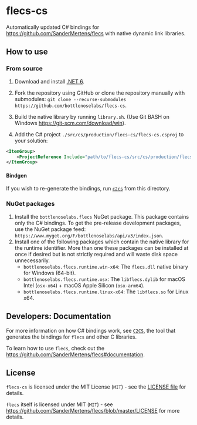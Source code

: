 # flecs-cs

Automatically updated C# bindings for https://github.com/SanderMertens/flecs with native dynamic link libraries.

## How to use

### From source

1. Download and install [.NET 6](https://dotnet.microsoft.com/download).
2. Fork the repository using GitHub or clone the repository manually with submodules: `git clone --recurse-submodules https://github.com/bottlenoselabs/flecs-cs`.

3. Build the native library by running `library.sh`. (Use Git BASH on Windows https://git-scm.com/download/win).
4. Add the C# project `./src/cs/production/flecs-cs/flecs-cs.csproj` to your solution:
```xml
<ItemGroup>
    <ProjectReference Include="path/to/flecs-cs/src/cs/production/flecs-cs/flecs-cs.csproj" />
</ItemGroup>
```

#### Bindgen

If you wish to re-generate the bindings, run [`c2cs`](https://github.com/lithiumtoast/c2cs) from this directory.

### NuGet packages

1. Install the `bottlenoselabs.flecs` NuGet package. This package contains only the C# bindings. To get the pre-release development packages, use the NuGet package feed: `https://www.myget.org/F/bottlenoselabs/api/v3/index.json`.
2. Install one of the following packages which contain the native library for the runtime identifier. More than one these packages can be installed at once if desired but is not strictly required and will waste disk space unnecessarily. 
   -  `bottlenoselabs.flecs.runtime.win-x64`: The `flecs.dll` native binary for Windows (64-bit).
   -  `bottlenoselabs.flecs.runtime.osx`: The `libflecs.dylib` for macOS Intel (`osx-x64`) + macOS Apple Silicon (`osx-arm64`).
   -  `bottlenoselabs.flecs.runtime.linux-x64`: The `libflecs.so` for Linux x64.

## Developers: Documentation

For more information on how C# bindings work, see [`C2CS`](https://github.com/lithiumtoast/c2cs), the tool that generates the bindings for `flecs` and other C libraries.

To learn how to use `flecs`, check out the https://github.com/SanderMertens/flecs#documentation.

## License

`flecs-cs` is licensed under the MIT License (`MIT`) - see the [LICENSE file](LICENSE) for details.

`flecs` itself is licensed under MIT (`MIT`) - see https://github.com/SanderMertens/flecs/blob/master/LICENSE for more details.
